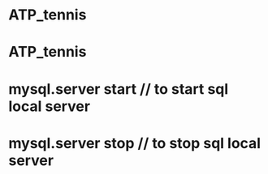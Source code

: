 # ATP_tennis
# ATP_tennis


# mysql.server start // to start sql local server
# mysql.server stop // to stop sql local server
